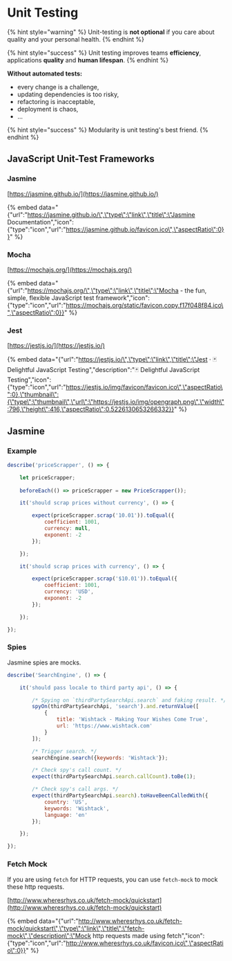 # Unit Testing

{% hint style="warning" %}
Unit-testing is **not optional** if you care about quality and your personal health.
{% endhint %}

{% hint style="success" %}
Unit testing improves teams **efficiency**, applications **quality** and **human lifespan**.
{% endhint %}

**Without automated tests:**

* every change is a challenge, 
* updating dependencies is too risky,
* refactoring is inacceptable,
* deployment is chaos,
* ...

{% hint style="success" %}
Modularity is unit testing's best friend.
{% endhint %}

## JavaScript Unit-Test Frameworks

### Jasmine

[https://jasmine.github.io/](https://jasmine.github.io/)

{% embed data="{\"url\":\"https://jasmine.github.io/\",\"type\":\"link\",\"title\":\"Jasmine Documentation\",\"icon\":{\"type\":\"icon\",\"url\":\"https://jasmine.github.io/favicon.ico\",\"aspectRatio\":0}}" %}

### Mocha

[https://mochajs.org/](https://mochajs.org/)

{% embed data="{\"url\":\"https://mochajs.org/\",\"type\":\"link\",\"title\":\"Mocha - the fun, simple, flexible JavaScript test framework\",\"icon\":{\"type\":\"icon\",\"url\":\"https://mochajs.org/static/favicon.copy.f17f048f84.ico\",\"aspectRatio\":0}}" %}

### Jest

[https://jestjs.io/](https://jestjs.io/)

{% embed data="{\"url\":\"https://jestjs.io/\",\"type\":\"link\",\"title\":\"Jest · 🃏 Delightful JavaScript Testing\",\"description\":\"🃏 Delightful JavaScript Testing\",\"icon\":{\"type\":\"icon\",\"url\":\"https://jestjs.io/img/favicon/favicon.ico\",\"aspectRatio\":0},\"thumbnail\":{\"type\":\"thumbnail\",\"url\":\"https://jestjs.io/img/opengraph.png\",\"width\":796,\"height\":416,\"aspectRatio\":0.5226130653266332}}" %}

## Jasmine

### Example

```javascript
describe('priceScrapper', () => {

    let priceScrapper;
    
    beforeEach(() => priceScrapper = new PriceScrapper());

    it('should scrap prices without currency', () => {

        expect(priceScrapper.scrap('10.01')).toEqual({
            coefficient: 1001,
            currency: null,
            exponent: -2
        });

    });

    it('should scrap prices with currency', () => {

        expect(priceScrapper.scrap('$10.01')).toEqual({
            coefficient: 1001,
            currency: 'USD',
            exponent: -2
        });

    });

});
```

### Spies

Jasmine spies are mocks.

```javascript
describe('SearchEngine', () => {

    it('should pass locale to third party api', () => {

        /* Spying on `thirdPartySearchApi.search` and faking result. */
        spyOn(thirdPartySearchApi, 'search').and.returnValue([
            {
                title: 'Wishtack - Making Your Wishes Come True',
                url: 'https://www.wishtack.com'
            }
        ]);

        /* Trigger search. */
        searchEngine.search({keywords: 'Wishtack'});

        /* Check spy's call count. */
        expect(thirdPartySearchApi.search.callCount).toBe(1);

        /* Check spy's call args. */
        expect(thirdPartySearchApi.search).toHaveBeenCalledWith({
            country: 'US',
            keywords: 'Wishtack',
            language: 'en'
        });

    });

});
```

### Fetch Mock

If you are using `fetch` for HTTP requests, you can use `fetch-mock` to mock these http requests.

[http://www.wheresrhys.co.uk/fetch-mock/quickstart](http://www.wheresrhys.co.uk/fetch-mock/quickstart)

{% embed data="{\"url\":\"http://www.wheresrhys.co.uk/fetch-mock/quickstart\",\"type\":\"link\",\"title\":\"fetch-mock\",\"description\":\"Mock http requests made using fetch\",\"icon\":{\"type\":\"icon\",\"url\":\"http://www.wheresrhys.co.uk/favicon.ico\",\"aspectRatio\":0}}" %}



